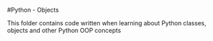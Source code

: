 #Python - Objects

This folder contains code written when learning about Python classes, objects
and other Python OOP concepts
